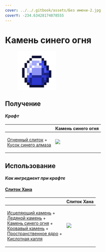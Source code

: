 ```yaml
---
cover: ../../.gitbook/assets/Без имени-2.jpg
coverY: -234.63428174878555
---
```


# Камень синего огня

<figure><img src="../../.gitbook/assets/bluefire_stone_128.png" alt=""><figcaption></figcaption></figure>

## Получение

#### _Крафт_

|                                                                                                                    |  Камень синего огня                            |
| ------------------------------------------------------------------------------------------------------------------ | ---------------------------------------------- |
| <p><a href="fireite_ingot.md">Огненный слиток</a> +<br><a href="blue_diamond_chunk.md">Кусок синего алмаза</a></p> | ![](../../.gitbook/assets/bluefire\_stone.png) |

## Использование

#### _Как ингредиент при крафте_

#### [Слиток Хана](red_aurum_ingot.md)

|                                                                                                                                                                                                                                                                                                                     |  Слиток Хана                                     |
| ------------------------------------------------------------------------------------------------------------------------------------------------------------------------------------------------------------------------------------------------------------------------------------------------------------------- | ------------------------------------------------ |
| <p><a href="healing_stone.md">Исцеляющий камень</a> +<br><a href="ice_stone.md">Ледяной камень</a> +<br><a href="bluefire_stone.md">Камень синего огня</a> +<br><a href="bloodgem.md">Кровавый камень</a> +<br><a href="spawner_seeker.md">Пространственное ядро</a> +<br><a href="acid.md">Кислотная капля</a></p> | ![](../../.gitbook/assets/red\_aurum\_ingot.png) |

